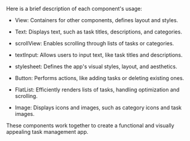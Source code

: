 Here is a brief description of each component's usage:

- View: Containers for other components, defines layout and styles.

- Text: Displays text, such as task titles, descriptions, and categories.

- scrollView: Enables scrolling through lists of tasks or categories.

- textInput: Allows users to input text, like task titles and descriptions.

- stylesheet: Defines the app's visual styles, layout, and aesthetics.

- Button: Performs actions, like adding tasks or deleting existing ones.

- FlatList: Efficiently renders lists of tasks, handling optimization and scrolling.

- Image: Displays icons and images, such as category icons and task images.

These components work together to create a functional and visually appealing task management app.
